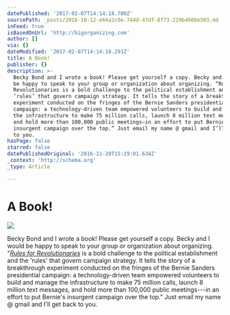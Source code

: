 ```yaml
---
datePublished: '2017-02-07T14:14:18.700Z'
sourcePath: _posts/2016-10-12-e64a2c0e-744d-47df-8f73-229b4606e503.md
inFeed: true
isBasedOnUrl: 'http://bigorganizing.com'
author: []
via: {}
dateModified: '2017-02-07T14:14:18.291Z'
title: A Book!
publisher: {}
description: >-
  Becky Bond and I wrote a book! Please get yourself a copy. Becky and I would
  be happy to speak to your group or organization about organizing. “Rules for
  Revolutionaries is a bold challenge to the political establishment and the
  ‘rules’ that govern campaign strategy. It tells the story of a breakthrough
  experiment conducted on the fringes of the Bernie Sanders presidential
  campaign: a technology-driven team empowered volunteers to build and manage
  the infrastructure to make 75 million calls, launch 8 million text messages,
  and hold more than 100,000 public meetings—in an effort to put Bernie’s
  insurgent campaign over the top.” Just email my name @ gmail and I’ll get back
  to you.
hasPage: false
starred: false
datePublishedOriginal: '2016-11-20T15:29:01.634Z'
_context: 'http://schema.org'
_type: Article

---
```

# A Book!
![](https://the-grid-user-content.s3-us-west-2.amazonaws.com/7740c9c5-620d-414d-9b70-af2eff4e2d6d.jpg)

Becky Bond and I wrote a book! Please get yourself a copy. Becky and I would be happy to speak to your group or organization about organizing. "_[Rules for Revolutionaries][0]_ is a bold challenge to the political establishment and the 'rules' that govern campaign strategy. It tells the story of a breakthrough experiment conducted on the fringes of the Bernie Sanders presidential campaign: a technology-driven team empowered volunteers to build and manage the infrastructure to make 75 million calls, launch 8 million text messages, and hold more than 100,000 public meetings---in an effort to put Bernie's insurgent campaign over the top." Just email my name @ gmail and I'll get back to you.

[0]: http://neworganizing.com/ "book link"